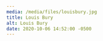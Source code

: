 ```yaml
---
media: /media/files/louisbury.jpg
title: Louis Bury
alt: Louis Bury
date: 2020-10-06 14:52:00 -0500
---
```


